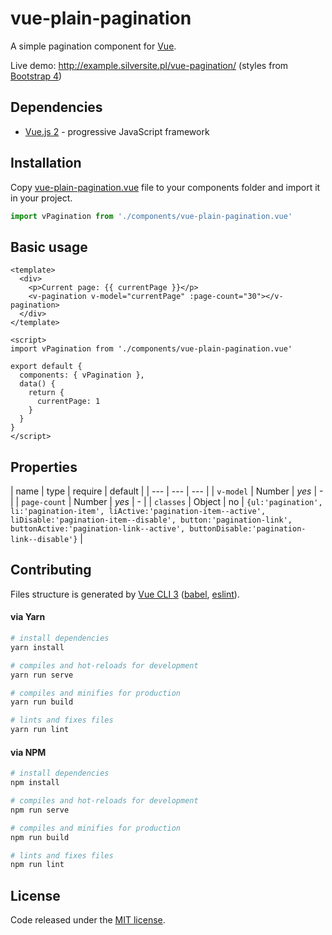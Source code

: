 # vue-plain-pagination

A simple pagination component for [Vue](https://vuejs.org/).

Live demo: http://example.silversite.pl/vue-pagination/ 
(styles from [Bootstrap 4](http://getbootstrap.com/docs/4.1/components/pagination/))

## Dependencies

* [Vue.js 2](https://vuejs.org/) - progressive JavaScript framework

## Installation

Copy [vue-plain-pagination.vue](https://github.com/cichy380/vue-plain-pagination/src/components/vue-plain-pagination.vue) file to your 
components folder and import it in your project.

```js
import vPagination from './components/vue-plain-pagination.vue'
```

## Basic usage

```vue
<template>
  <div>
    <p>Current page: {{ currentPage }}</p>
    <v-pagination v-model="currentPage" :page-count="30"></v-pagination>
  </div>
</template>

<script>
import vPagination from './components/vue-plain-pagination.vue'

export default {
  components: { vPagination },
  data() {
    return {
      currentPage: 1
    }
  }
}
</script>

```

## Properties

| name | type | require | default |
| --- | --- | --- |
| `v-model` | Number | *yes* | - |
| `page-count` | Number | *yes* | - |
| `classes` | Object | no | `{ul:'pagination', li:'pagination-item', liActive:'pagination-item--active', liDisable:'pagination-item--disable', button:'pagination-link', buttonActive:'pagination-link--active', buttonDisable:'pagination-link--disable'}` |

## Contributing

Files structure is generated by [Vue CLI 3](https://cli.vuejs.org/) ([babel](https://babeljs.io/), [eslint](https://eslint.org/)).

#### via Yarn

``` bash
# install dependencies
yarn install

# compiles and hot-reloads for development
yarn run serve

# compiles and minifies for production
yarn run build

# lints and fixes files
yarn run lint

```

#### via NPM

``` bash
# install dependencies
npm install

# compiles and hot-reloads for development
npm run serve

# compiles and minifies for production
npm run build

# lints and fixes files
npm run lint

```

## License

Code released under the [MIT license](LICENSE.md).
